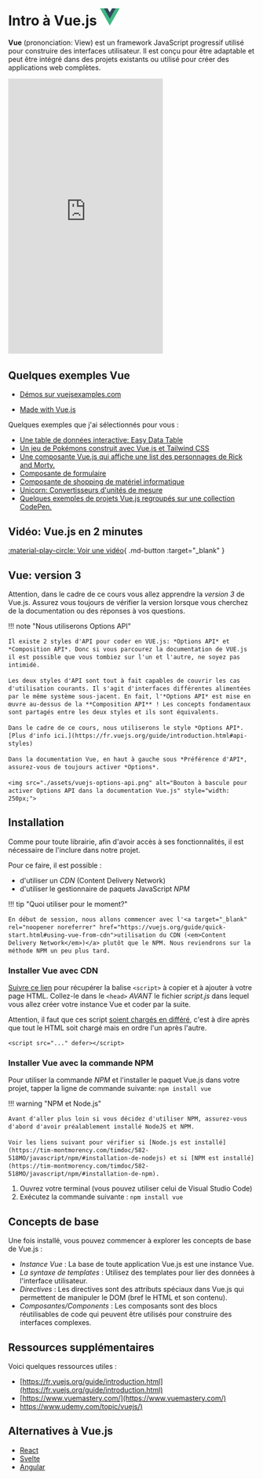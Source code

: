<!--https://squidfunk.github.io/mkdocs-material/reference/admonitions/
✏️note, 📄abstract, ℹ️info, 🔥tip, ✔️success, ❔question, ⚠️warning, ❌failure, ⚡danger, 🐞bug, 🧪example, ❜❜quote
-->

# Intro à Vue.js [<img src="assets/logo-vue.svg" width="40"/>](assets/logo-vue.svg)

**Vue** (prononciation: View) est un framework JavaScript progressif utilisé pour construire des interfaces utilisateur. Il est conçu pour être adaptable et peut être intégré dans des projets existants ou utilisé pour créer des applications web complètes.


<iframe width="315" height="560"
src="https://www.youtube.com/embed/_1-GRjQROAw?si=Etou1mPTlyThUbau"
title="YouTube video player"
frameborder="0"
allow="accelerometer; autoplay; clipboard-write; encrypted-media; gyroscope; picture-in-picture; web-share"
allowfullscreen></iframe>


## Quelques exemples Vue

* [Démos sur vuejsexamples.com](https://vuejsexamples.com/)  

* [Made with Vue.js](https://madewithvuejs.com/) 

Quelques exemples que j'ai sélectionnés pour vous :

* [Une table de données interactive: Easy Data Table](https://hc200ok.github.io/vue3-easy-data-table-doc/)
* [Un jeu de Pokémons construit avec Vue.js et Tailwind CSS](https://vuejsexamples.com/a-pokemon-game-built-with-vue-and-tailwind-css/)
* [Une composante Vue.js qui affiche une list des personnages de Rick and Morty.](https://vuejsexamples.com/a-vue-js-component-that-displays-a-list-of-rick-and-morty-characters/)
* [Composante de formulaire](https://vueform.com/examples/accomodation-and-travel-create-listing)
* [Composante de shopping  de matériel informatique](https://www.eloshapes.com/mouse/browse)
* [Unicorn: Convertisseurs d'unités de mesure](https://unicon.pages.dev/)
* [Quelques exemples de projets Vue.js regroupés sur une collection CodePen.](https://codepen.io/collection/kNQdop)

## Vidéo: Vue.js en 2 minutes

[:material-play-circle: Voir une vidéo](https://www.youtube.com/watch?v=KgcKB7ZrPvw){ .md-button :target="_blank" }

## Vue: version 3

Attention, dans le cadre de ce cours vous allez apprendre la *version 3* de Vue.js. Assurez vous toujours de vérifier la version lorsque vous cherchez de la documentation ou des réponses à vos questions.

!!! note "Nous utiliserons Options API"

    Il existe 2 styles d'API pour coder en VUE.js: *Options API* et *Composition API*. Donc si vous parcourez la documentation de VUE.js il est possible que vous tombiez sur l'un et l'autre, ne soyez pas intimidé.

    Les deux styles d'API sont tout à fait capables de couvrir les cas d'utilisation courants. Il s'agit d'interfaces différentes alimentées par le même système sous-jacent. En fait, l'*Options API* est mise en œuvre au-dessus de la **Composition API** ! Les concepts fondamentaux sont partagés entre les deux styles et ils sont équivalents.

    Dans le cadre de ce cours, nous utiliserons le style *Options API*. [Plus d'info ici.](https://fr.vuejs.org/guide/introduction.html#api-styles)

    Dans la documentation Vue, en haut à gauche sous *Préférence d'API*, assurez-vous de toujours activer *Options*.

    <img src="./assets/vuejs-options-api.png" alt="Bouton à bascule pour activer Options API dans la documentation Vue.js" style="width: 250px;">


## Installation


Comme pour toute librairie, afin d'avoir accès à ses fonctionnalités, il est nécessaire de l'inclure dans notre&nbsp;projet.

Pour ce faire, il est possible&nbsp;:

- d'utiliser un *CDN* (Content Delivery Network)
- d'utiliser le gestionnaire de paquets JavaScript *NPM*


!!! tip "Quoi utiliser pour le moment?"

    En début de session, nous allons commencer avec l'<a target="_blank" rel="noopener noreferrer" href="https://vuejs.org/guide/quick-start.html#using-vue-from-cdn">utilisation du CDN (<em>Content Delivery Network</em>)</a> plutôt que le NPM. Nous reviendrons sur la méthode NPM un peu plus tard.

### Installer Vue avec CDN

[Suivre ce lien](https://vuejs.org/guide/quick-start.html#using-vue-from-cdn) pour récupérer la balise `<script>` à copier et à ajouter à votre page HTML. Collez-le dans le `<head>` *AVANT* le fichier *script.js* dans lequel vous allez créer votre instance Vue et coder par la suite.

Attention, il faut que ces script [soient chargés en différé](https://vuejs.org/guide/quick-start.html#using-vue-from-cdn), c'est à dire après que tout le HTML soit chargé mais en ordre l'un après l'autre.

```
<script src="..." defer></script>
```

### Installer Vue avec la commande NPM

Pour utiliser la commande *NPM* et l'installer le paquet Vue.js dans votre projet, tapper la ligne de commande suivante: 
`npm install vue`

!!! warning "NPM et Node.js"

    Avant d'aller plus loin si vous décidez d'utiliser NPM, assurez-vous d'abord d'avoir préalablement installé NodeJS et NPM. 
    
    Voir les liens suivant pour vérifier si [Node.js est installé](https://tim-montmorency.com/timdoc/582-518MO/javascript/npm/#installation-de-nodejs) et si [NPM est installé](https://tim-montmorency.com/timdoc/582-518MO/javascript/npm/#installation-de-npm).


1. Ouvrez votre terminal (vous pouvez utiliser celui de Visual Studio Code)
2. Exécutez la commande suivante : `npm install vue`


## Concepts de base

Une fois installé, vous pouvez commencer à explorer les concepts de base de Vue.js :

* *Instance Vue* : La base de toute application Vue.js est une instance Vue.
* *La syntaxe de templates* : Utilisez des templates pour lier des données à l'interface utilisateur.
* *Directives* : Les directives sont des attributs spéciaux dans Vue.js qui permettent de manipuler le DOM (bref le HTML et son contenu).
* *Composantes/Components* : Les composants sont des blocs réutilisables de code qui peuvent être utilisés pour construire des interfaces complexes.

## Ressources supplémentaires

Voici quelques ressources utiles :

* [https://fr.vuejs.org/guide/introduction.html](https://fr.vuejs.org/guide/introduction.html)​
* ​[https://www.vuemastery.com/](https://www.vuemastery.com/)​
* [https://www.udemy.com/topic/vuejs/)](https://www.udemy.com/topic/vuejs/)​

## Alternatives à Vue.js

* [React](https://react.dev/)
* [Svelte](https://svelte.dev/)
* [Angular](https://angular.dev/)